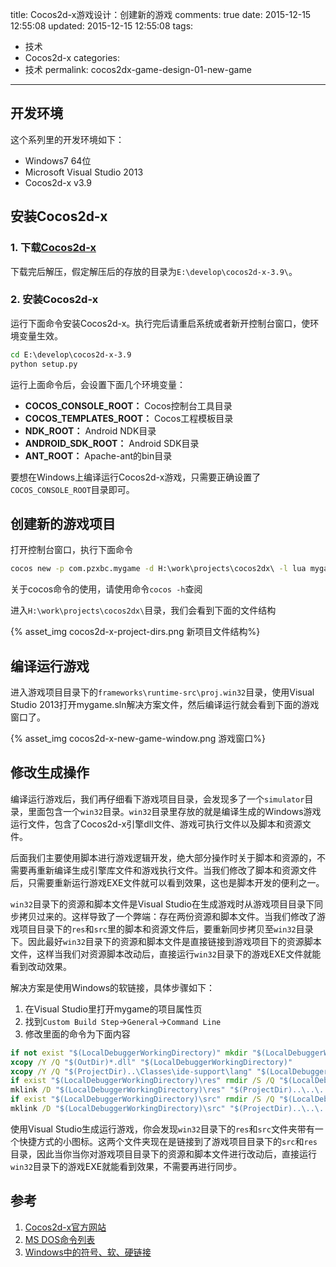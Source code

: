 title: Cocos2d-x游戏设计：创建新的游戏
comments: true
date: 2015-12-15 12:55:08
updated: 2015-12-15 12:55:08
tags:
  - 技术
  - Cocos2d-x
categories:
  - 技术
permalink: cocos2dx-game-design-01-new-game
---

## 开发环境
这个系列里的开发环境如下：

* Windows7 64位
* Microsoft Visual Studio 2013
* Cocos2d-x v3.9

## 安装Cocos2d-x

### 1. 下载[Cocos2d-x](http://www.cocos2d-x.org/download)

下载完后解压，假定解压后的存放的目录为`E:\develop\cocos2d-x-3.9\`。

### 2. 安装Cocos2d-x

运行下面命令安装Cocos2d-x。执行完后请重启系统或者新开控制台窗口，使环境变量生效。

<!-- more -->

``` bat
cd E:\develop\cocos2d-x-3.9
python setup.py
```

运行上面命令后，会设置下面几个环境变量：

* **COCOS_CONSOLE_ROOT：** Cocos控制台工具目录
* **COCOS_TEMPLATES_ROOT：** Cocos工程模板目录
* **NDK_ROOT：** Android NDK目录
* **ANDROID_SDK_ROOT：** Android SDK目录
* **ANT_ROOT：** Apache-ant的bin目录

要想在Windows上编译运行Cocos2d-x游戏，只需要正确设置了`COCOS_CONSOLE_ROOT`目录即可。

## 创建新的游戏项目

打开控制台窗口，执行下面命令

``` bat
cocos new -p com.pzxbc.mygame -d H:\work\projects\cocos2dx\ -l lua mygame
```

关于cocos命令的使用，请使用命令`cocos -h`查阅

进入`H:\work\projects\cocos2dx\`目录，我们会看到下面的文件结构

{% asset_img cocos2d-x-project-dirs.png 新项目文件结构%}

## 编译运行游戏

进入游戏项目目录下的`frameworks\runtime-src\proj.win32`目录，使用Visual Studio 2013打开mygame.sln解决方案文件，然后编译运行就会看到下面的游戏窗口了。

{% asset_img cocos2d-x-new-game-window.png 游戏窗口%}

## 修改生成操作

编译运行游戏后，我们再仔细看下游戏项目目录，会发现多了一个`simulator`目录，里面包含一个`win32`目录。`win32`目录里存放的就是编译生成的Windows游戏运行文件，包含了Cocos2d-x引擎dll文件、游戏可执行文件以及脚本和资源文件。

后面我们主要使用脚本进行游戏逻辑开发，绝大部分操作时关于脚本和资源的，不需要再重新编译生成引擎库文件和游戏执行文件。当我们修改了脚本和资源文件后，只需要重新运行游戏EXE文件就可以看到效果，这也是脚本开发的便利之一。

`win32`目录下的资源和脚本文件是Visual Studio在生成游戏时从游戏项目目录下同步拷贝过来的。这样导致了一个弊端：存在两份资源和脚本文件。当我们修改了游戏项目目录下的`res`和`src`里的脚本和资源文件后，要重新同步拷贝至`win32`目录下。因此最好`win32`目录下的资源和脚本文件是直接链接到游戏项目下的资源脚本文件，这样当我们对资源脚本改动后，直接运行`win32`目录下的游戏EXE文件就能看到改动效果。

解决方案是使用Windows的软链接，具体步骤如下：

1. 在Visual Studio里打开mygame的项目属性页
2. 找到`Custom Build Step`->`General`->`Command Line`
3. 修改里面的命令为下面内容

``` bat
if not exist "$(LocalDebuggerWorkingDirectory)" mkdir "$(LocalDebuggerWorkingDirectory)"
xcopy /Y /Q "$(OutDir)*.dll" "$(LocalDebuggerWorkingDirectory)"
xcopy /Y /Q "$(ProjectDir)..\Classes\ide-support\lang" "$(LocalDebuggerWorkingDirectory)"
if exist "$(LocalDebuggerWorkingDirectory)\res" rmdir /S /Q "$(LocalDebuggerWorkingDirectory)\res"
mklink /D "$(LocalDebuggerWorkingDirectory)\res" "$(ProjectDir)..\..\..\res"
if exist "$(LocalDebuggerWorkingDirectory)\src" rmdir /S /Q "$(LocalDebuggerWorkingDirectory)\src"
mklink /D "$(LocalDebuggerWorkingDirectory)\src" "$(ProjectDir)..\..\..\src"
```

使用Visual Studio生成运行游戏，你会发现`win32`目录下的`res`和`src`文件夹带有一个快捷方式的小图标。这两个文件夹现在是链接到了游戏项目目录下的`src`和`res`目录，因此当你当你对游戏项目目录下的资源和脚本文件进行改动后，直接运行`win32`目录下的游戏EXE就能看到效果，不需要再进行同步。

## 参考

1. [Cocos2d-x官方网站](http://www.cocos2d-x.org/)
2. [MS DOS命令列表](https://zh.wikipedia.org/wiki/MS-DOS%E5%91%BD%E4%BB%A4%E5%88%97%E8%A1%A8)
3. [Windows中的符号、软、硬链接](https://blog.alphatr.com/windows-mklink.html)
